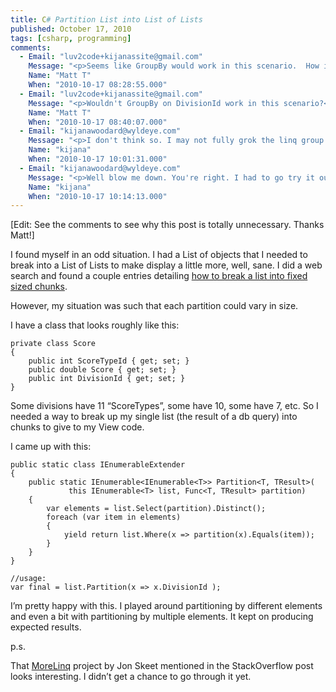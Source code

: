 ```yaml
---
title: C# Partition List into List of Lists
published: October 17, 2010
tags: [csharp, programming]
comments:
  - Email: "luv2code+kijanassite@gmail.com"
    Message: "<p>Seems like GroupBy would work in this scenario.  How is this different?</p>"
    Name: "Matt T"
    When: "2010-10-17 08:28:55.000"
  - Email: "luv2code+kijanassite@gmail.com"
    Message: "<p>Wouldn't GroupBy on DivisionId work in this scenario?<br>Here's a linqpad query to illustrate what I mean:<br>void Main()<br>{</p><p>var list = Enumerable.Range(0, 9);</p><p>var groups = from x in list<br>group x by x.ModByTwo() into itemgroup<br>select itemgroup;<br>groups.Dump();<br>}</p><p>// Define other methods and classes here<br>public static class IntExtension<br>{<br>public static int ModByTwo(this int input){<br>return input % 2;<br>}<br>}</p>"
    Name: "Matt T"
    When: "2010-10-17 08:40:07.000"
  - Email: "kijanawoodard@wyldeye.com"
    Message: "<p>I don't think so. I may not fully grok the linq group by, but doesn't it flatten the records similar to a sql group by? I still needed the individual records, but I needed them in sets based on their DivisionId, hence the List of Lists.</p><p>A ModByTwo-like function would require knowledge of how many items to stick in each sub lists which we don't know until runtime, but I think you were just using that for illustration.</p>"
    Name: "kijana"
    When: "2010-10-17 10:01:31.000"
  - Email: "kijanawoodard@wyldeye.com"
    Message: "<p>Well blow me down. You're right. I had to go try it out.</p><p>All I had to was list.GroupBy(x =&gt; x.DivisionId);</p><p>I was confused because it returns IGrouping. I thought I had to do something special with it. I bound it to my repeater and, blam, everything worked without the partitioning logic. No extension methods necessary.</p><p>The Linq group by IS different from sql. Nice.</p>"
    Name: "kijana"
    When: "2010-10-17 10:14:13.000"
---
```

[Edit: See the comments to see why this post is totally unnecessary. Thanks Matt!]

I found myself in an odd situation. I had a List of objects that I needed to break into a List of Lists to make display a little more, well, sane. I did a web search and found a couple entries detailing [how to break a list into fixed sized chunks][SO].

However, my situation was such that each partition could vary in size.

I have a class that looks roughly like this:

    private class Score
    {
        public int ScoreTypeId { get; set; }
        public double Score { get; set; }
        public int DivisionId { get; set; }
    }

Some divisions have 11 “ScoreTypes”, some have 10, some have 7, etc. So I needed a way to break up my single list (the result of a db query) into chunks to give to my View code.

I came up with this:

    public static class IEnumerableExtender
    {
        public static IEnumerable<IEnumerable<T>> Partition<T, TResult>(
                 this IEnumerable<T> list, Func<T, TResult> partition)
        {
            var elements = list.Select(partition).Distinct();
            foreach (var item in elements)
            {
                yield return list.Where(x => partition(x).Equals(item));
            }
        }
    }

    //usage:
    var final = list.Partition(x => x.DivisionId );


I’m pretty happy with this. I played around partitioning by different elements and even a bit with partitioning by multiple elements. It kept on producing expected results. 

p.s.

That [MoreLinq] project by Jon Skeet mentioned in the StackOverflow post looks interesting. I didn’t get a chance to go through it yet.

[SO]:https://stackoverflow.com/questions/3773403/linq-partition-list-into-lists-of-8-members
[MoreLinq]:https://code.google.com/p/morelinq/source/browse/#svn/trunk/MoreLinq

